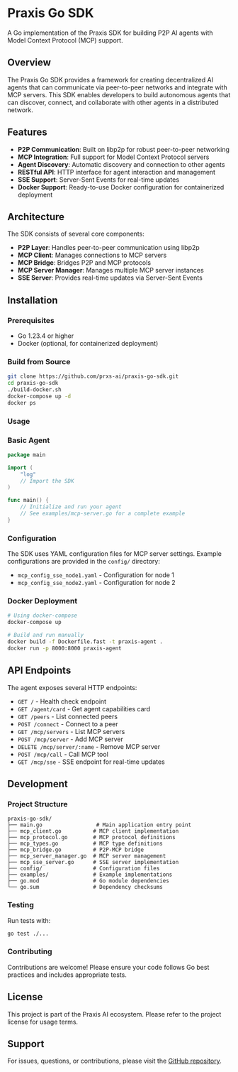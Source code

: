 # Praxis Go SDK

A Go implementation of the Praxis SDK for building P2P AI agents with Model Context Protocol (MCP) support.

## Overview

The Praxis Go SDK provides a framework for creating decentralized AI agents that can communicate via peer-to-peer networks and integrate with MCP servers. This SDK enables developers to build autonomous agents that can discover, connect, and collaborate with other agents in a distributed network.

## Features

- **P2P Communication**: Built on libp2p for robust peer-to-peer networking
- **MCP Integration**: Full support for Model Context Protocol servers
- **Agent Discovery**: Automatic discovery and connection to other agents
- **RESTful API**: HTTP interface for agent interaction and management
- **SSE Support**: Server-Sent Events for real-time updates
- **Docker Support**: Ready-to-use Docker configuration for containerized deployment

## Architecture

The SDK consists of several core components:

- **P2P Layer**: Handles peer-to-peer communication using libp2p
- **MCP Client**: Manages connections to MCP servers
- **MCP Bridge**: Bridges P2P and MCP protocols
- **MCP Server Manager**: Manages multiple MCP server instances
- **SSE Server**: Provides real-time updates via Server-Sent Events

## Installation

### Prerequisites

- Go 1.23.4 or higher
- Docker (optional, for containerized deployment)

### Build from Source

```bash
git clone https://github.com/prxs-ai/praxis-go-sdk.git
cd praxis-go-sdk
./build-docker.sh
docker-compose up -d
docker ps
```

### Usage

### Basic Agent

```go
package main

import (
    "log"
    // Import the SDK
)

func main() {
    // Initialize and run your agent
    // See examples/mcp-server.go for a complete example
}
```

### Configuration

The SDK uses YAML configuration files for MCP server settings. Example configurations are provided in the `config/` directory:

- `mcp_config_sse_node1.yaml` - Configuration for node 1
- `mcp_config_sse_node2.yaml` - Configuration for node 2

### Docker Deployment

```bash
# Using docker-compose
docker-compose up

# Build and run manually
docker build -f Dockerfile.fast -t praxis-agent .
docker run -p 8000:8000 praxis-agent
```

## API Endpoints

The agent exposes several HTTP endpoints:

- `GET /` - Health check endpoint
- `GET /agent/card` - Get agent capabilities card
- `GET /peers` - List connected peers
- `POST /connect` - Connect to a peer
- `GET /mcp/servers` - List MCP servers
- `POST /mcp/server` - Add MCP server
- `DELETE /mcp/server/:name` - Remove MCP server
- `POST /mcp/call` - Call MCP tool
- `GET /mcp/sse` - SSE endpoint for real-time updates

## Development

### Project Structure

```
praxis-go-sdk/
├── main.go                 # Main application entry point
├── mcp_client.go          # MCP client implementation
├── mcp_protocol.go        # MCP protocol definitions
├── mcp_types.go           # MCP type definitions
├── mcp_bridge.go          # P2P-MCP bridge
├── mcp_server_manager.go  # MCP server management
├── mcp_sse_server.go      # SSE server implementation
├── config/                # Configuration files
├── examples/              # Example implementations
├── go.mod                 # Go module dependencies
└── go.sum                 # Dependency checksums
```

### Testing

Run tests with:

```bash
go test ./...
```

### Contributing

Contributions are welcome! Please ensure your code follows Go best practices and includes appropriate tests.

## License

This project is part of the Praxis AI ecosystem. Please refer to the project license for usage terms.

## Support

For issues, questions, or contributions, please visit the [GitHub repository](https://github.com/prxs-ai/praxis-go-sdk).
